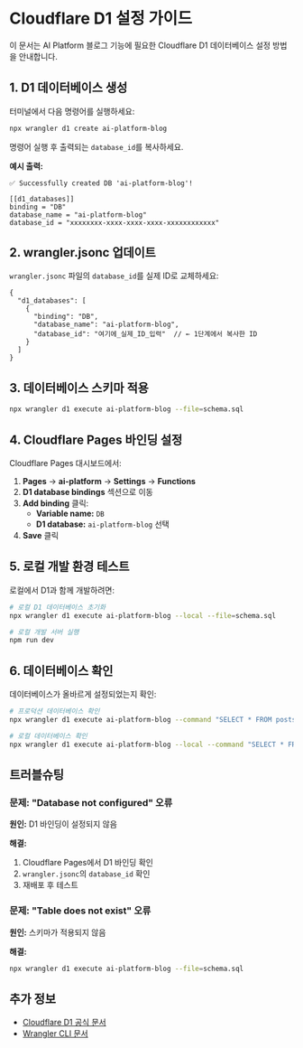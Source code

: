 # Cloudflare D1 설정 가이드

이 문서는 AI Platform 블로그 기능에 필요한 Cloudflare D1 데이터베이스 설정 방법을 안내합니다.

## 1. D1 데이터베이스 생성

터미널에서 다음 명령어를 실행하세요:

```bash
npx wrangler d1 create ai-platform-blog
```

명령어 실행 후 출력되는 `database_id`를 복사하세요.

**예시 출력:**
```
✅ Successfully created DB 'ai-platform-blog'!

[[d1_databases]]
binding = "DB"
database_name = "ai-platform-blog"
database_id = "xxxxxxxx-xxxx-xxxx-xxxx-xxxxxxxxxxxx"
```

## 2. wrangler.jsonc 업데이트

`wrangler.jsonc` 파일의 `database_id`를 실제 ID로 교체하세요:

```jsonc
{
  "d1_databases": [
    {
      "binding": "DB",
      "database_name": "ai-platform-blog",
      "database_id": "여기에_실제_ID_입력"  // ← 1단계에서 복사한 ID
    }
  ]
}
```

## 3. 데이터베이스 스키마 적용

```bash
npx wrangler d1 execute ai-platform-blog --file=schema.sql
```

## 4. Cloudflare Pages 바인딩 설정

Cloudflare Pages 대시보드에서:

1. **Pages** → **ai-platform** → **Settings** → **Functions**
2. **D1 database bindings** 섹션으로 이동
3. **Add binding** 클릭:
   - **Variable name:** `DB`
   - **D1 database:** `ai-platform-blog` 선택
4. **Save** 클릭

## 5. 로컬 개발 환경 테스트

로컬에서 D1과 함께 개발하려면:

```bash
# 로컬 D1 데이터베이스 초기화
npx wrangler d1 execute ai-platform-blog --local --file=schema.sql

# 로컬 개발 서버 실행
npm run dev
```

## 6. 데이터베이스 확인

데이터베이스가 올바르게 설정되었는지 확인:

```bash
# 프로덕션 데이터베이스 확인
npx wrangler d1 execute ai-platform-blog --command "SELECT * FROM posts"

# 로컬 데이터베이스 확인
npx wrangler d1 execute ai-platform-blog --local --command "SELECT * FROM posts"
```

## 트러블슈팅

### 문제: "Database not configured" 오류

**원인:** D1 바인딩이 설정되지 않음

**해결:**
1. Cloudflare Pages에서 D1 바인딩 확인
2. `wrangler.jsonc`의 `database_id` 확인
3. 재배포 후 테스트

### 문제: "Table does not exist" 오류

**원인:** 스키마가 적용되지 않음

**해결:**
```bash
npx wrangler d1 execute ai-platform-blog --file=schema.sql
```

## 추가 정보

- [Cloudflare D1 공식 문서](https://developers.cloudflare.com/d1/)
- [Wrangler CLI 문서](https://developers.cloudflare.com/workers/wrangler/)
